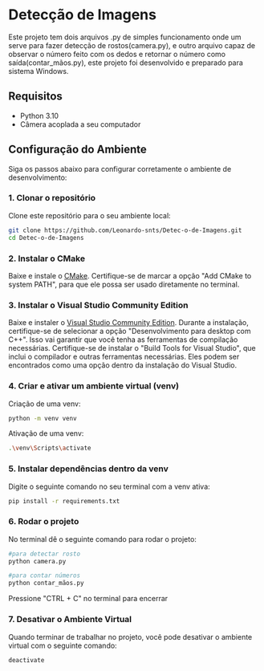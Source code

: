 # Detecção de Imagens

Este projeto tem dois arquivos .py de simples funcionamento onde um serve para fazer detecção de rostos(camera.py), e outro arquivo capaz de observar o número feito com os dedos e retornar o número como saída(contar_mãos.py), este projeto foi desenvolvido e preparado para sistema Windows.

## Requisitos

- Python 3.10
- Câmera acoplada a seu computador

## Configuração do Ambiente

Siga os passos abaixo para configurar corretamente o ambiente de desenvolvimento:

### 1. Clonar o repositório

Clone este repositório para o seu ambiente local:

```bash
git clone https://github.com/Leonardo-snts/Detec-o-de-Imagens.git
cd Detec-o-de-Imagens
```

### 2. Instalar o CMake

Baixe e instale o [CMake](https://cmake.org/download/).
Certifique-se de marcar a opção "Add CMake to system PATH", para que ele possa ser usado diretamente no terminal.

### 3. Instalar o Visual Studio Community Edition

Baixe e instaler o [Visual Studio Community Edition](https://visualstudio.microsoft.com/pt-br/vs/community/).
Durante a instalação, certifique-se de selecionar a opção "Desenvolvimento para desktop com C++". Isso vai garantir que você tenha as ferramentas de compilação necessárias.
Certifique-se de instalar o "Build Tools for Visual Studio", que inclui o compilador e outras ferramentas necessárias. Eles podem ser encontrados como uma opção dentro da instalação do Visual Studio.

### 4. Criar e ativar um ambiente virtual (venv)

Criação de uma venv:

```bash
python -m venv venv
```

Ativação de uma venv:

```bash
.\venv\Scripts\activate
```

### 5. Instalar dependências dentro da venv

Digite o seguinte comando no seu terminal com a venv ativa:

```bash
pip install -r requirements.txt
```

### 6. Rodar o projeto

No terminal dê o seguinte comando para rodar o projeto:

```bash
#para detectar rosto
python camera.py

#para contar números
python contar_mãos.py
```
Pressione "CTRL + C" no terminal para encerrar

### 7. Desativar o Ambiente Virtual

Quando terminar de trabalhar no projeto, você pode desativar o ambiente virtual com o seguinte comando:

```bash
deactivate
```






